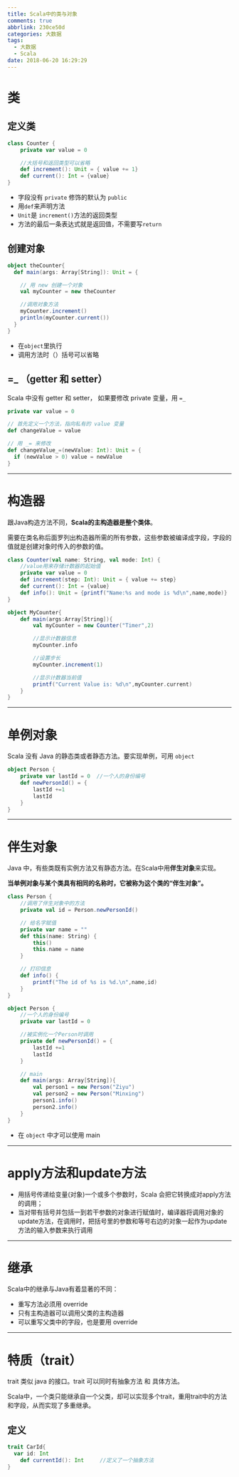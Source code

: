 ```yaml
---
title: Scala中的类与对象
comments: true
abbrlink: 230ce50d
categories: 大数据
tags:
  - 大数据
  - Scala
date: 2018-06-20 16:29:29
---
```


# 类

## 定义类

```scala
class Counter {
    private var value = 0

    //大括号和返回类型可以省略
    def increment(): Unit = { value += 1}
    def current(): Int = {value}
}
```

- 字段没有 `private` 修饰的默认为 `public`
- 用`def`来声明方法
- `Unit`是 `increment()`方法的返回类型
- 方法的最后一条表达式就是返回值，不需要写`return`

<!-- more -->

## 创建对象

```scala
object theCounter{
  def main(args: Array[String]): Unit = {

    // 用 new 创建一个对象
    val myCounter = new theCounter

    //调用对象方法
    myCounter.increment()
    println(myCounter.current())
  }
}
```

- 在`object`里执行
- 调用方法时（）括号可以省略

## =_ （getter 和 setter）

Scala 中没有 getter 和 setter， 如果要修改 private 变量，用 `=_`

```scala
private var value = 0

// 首先定义一个方法，指向私有的 value 变量
def changeValue = value

// 用 _= 来修改
def changeValue_=(newValue: Int): Unit = {
  if (newValue > 0) value = newValue
}
```

---

# 构造器

跟Java构造方法不同，**Scala的主构造器是整个类体**。

需要在类名称后面罗列出构造器所需的所有参数，这些参数被编译成字段，字段的值就是创建对象时传入的参数的值。

```scala
class Counter(val name: String, val mode: Int) {
    //value用来存储计数器的起始值
    private var value = 0
    def increment(step: Int): Unit = { value += step}
    def current(): Int = {value}
    def info(): Unit = {printf("Name:%s and mode is %d\n",name,mode)}
}

object MyCounter{
    def main(args:Array[String]){       
        val myCounter = new Counter("Timer",2)

        //显示计数器信息
        myCounter.info  

        //设置步长
        myCounter.increment(1)  

        //显示计数器当前值
        printf("Current Value is: %d\n",myCounter.current)
    }
}
```

---

# 单例对象

Scala 没有 Java 的静态类或者静态方法。要实现单例，可用 `object`

```scala
object Person {
    private var lastId = 0  //一个人的身份编号
    def newPersonId() = {
        lastId +=1
        lastId
    }
}
```

---

# 伴生对象

Java 中，有些类既有实例方法又有静态方法。在Scala中用**伴生对象**来实现。

**当单例对象与某个类具有相同的名称时，它被称为这个类的“伴生对象”。**

```scala
class Person {
    //调用了伴生对象中的方法
    private val id = Person.newPersonId()

    // 给名字赋值
    private var name = ""
    def this(name: String) {
        this()
        this.name = name
    }

    // 打印信息
    def info() {
        printf("The id of %s is %d.\n",name,id)
    }
}

object Person {
    //一个人的身份编号
    private var lastId = 0  

    //被实例化一个Person时调用
    private def newPersonId() = {
        lastId +=1
        lastId
    }

    // main
    def main(args: Array[String]){
        val person1 = new Person("Ziyu")
        val person2 = new Person("Minxing")
        person1.info()
        person2.info()      
    }
}
```

- 在 `object` 中才可以使用 main

---

# apply方法和update方法

- 用括号传递给变量(对象)一个或多个参数时，Scala 会把它转换成对apply方法的调用；
- 当对带有括号并包括一到若干参数的对象进行赋值时，编译器将调用对象的update方法，在调用时，把括号里的参数和等号右边的对象一起作为update方法的输入参数来执行调用

---

# 继承

Scala中的继承与Java有着显著的不同：
- 重写方法必须用 override
- 只有主构造器可以调用父类的主构造器
- 可以重写父类中的字段，也是要用 override

---

# 特质（trait）

trait 类似 java 的接口。trait 可以同时有抽象方法 和 具体方法。

Scala中，一个类只能继承自一个父类，却可以实现多个trait，重用trait中的方法和字段，从而实现了多重继承。

## 定义

```scala
trait CarId{
  var id: Int
    def currentId(): Int     //定义了一个抽象方法
}
```
